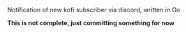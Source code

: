 Notification of new kofi subscriber via discord, written in Go

**This is not complete, just committing something for now**
